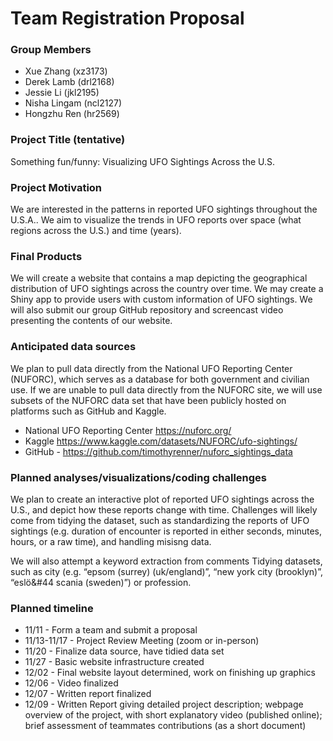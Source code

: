 Team Registration Proposal
================

### Group Members

- Xue Zhang (xz3173)
- Derek Lamb (drl2168)
- Jessie Li (jkl2195)
- Nisha Lingam (ncl2127)
- Hongzhu Ren (hr2569)

### Project Title (tentative)

Something fun/funny: Visualizing UFO Sightings Across the U.S.

### Project Motivation

We are interested in the patterns in reported UFO sightings throughout
the U.S.A.. We aim to visualize the trends in UFO reports over space
(what regions across the U.S.) and time (years).

### Final Products

We will create a website that contains a map depicting the geographical
distribution of UFO sightings across the country over time. We may
create a Shiny app to provide users with custom information of UFO
sightings. We will also submit our group GitHub repository and
screencast video presenting the contents of our website.

### Anticipated data sources

We plan to pull data directly from the National UFO Reporting Center
(NUFORC), which serves as a database for both government and civilian
use. If we are unable to pull data directly from the NUFORC site, we
will use subsets of the NUFORC data set that have been publicly hosted
on platforms such as GitHub and Kaggle.

- National UFO Reporting Center <https://nuforc.org/>
- Kaggle <https://www.kaggle.com/datasets/NUFORC/ufo-sightings/>
- GitHub - <https://github.com/timothyrenner/nuforc_sightings_data>

### Planned analyses/visualizations/coding challenges

We plan to create an interactive plot of reported UFO sightings across
the U.S., and depict how these reports change with time. Challenges will
likely come from tidying the dataset, such as standardizing the reports
of UFO sightings (e.g. duration of encounter is reported in either
seconds, minutes, hours, or a raw time), and handling misisng data.

We will also attempt a keyword extraction from comments Tidying
datasets, such as city (e.g. “epsom (surrey) (uk/england)”, “new york
city (brooklyn)”, “eslö&#44 scania (sweden)”) or profession.

### Planned timeline

- 11/11 - Form a team and submit a proposal
- 11/13-11/17 - Project Review Meeting (zoom or in-person)
- 11/20 - Finalize data source, have tidied data set
- 11/27 - Basic website infrastructure created
- 12/02 - Final website layout determined, work on finishing up graphics
- 12/06 - Video finalized
- 12/07 - Written report finalized
- 12/09 - Written Report giving detailed project description; webpage
  overview of the project, with short explanatory video (published
  online); brief assessment of teammates contributions (as a short
  document)
